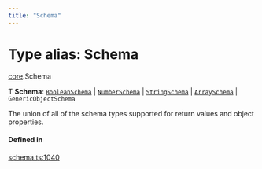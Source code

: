 ```yaml
---
title: "Schema"
---
```

# Type alias: Schema

[core](../modules/core.md).Schema

Ƭ **Schema**: [`BooleanSchema`](../interfaces/core.BooleanSchema.md) \| [`NumberSchema`](core.NumberSchema.md) \| [`StringSchema`](core.StringSchema.md) \| [`ArraySchema`](../interfaces/core.ArraySchema.md) \| `GenericObjectSchema`

The union of all of the schema types supported for return values and object properties.

#### Defined in

[schema.ts:1040](https://github.com/coda/packs-sdk/blob/main/schema.ts#L1040)
